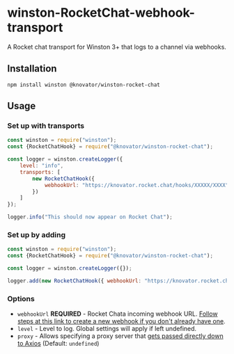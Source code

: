 # winston-RocketChat-webhook-transport

A Rocket chat transport for Winston 3+ that logs to a channel via webhooks.


## Installation

```
npm install winston @knovator/winston-rocket-chat
```

## Usage

### Set up with transports

```javascript
const winston = require("winston");
const {RocketChatHook} = require("@knovator/winston-rocket-chat");

const logger = winston.createLogger({
    level: "info",
    transports: [
        new RocketChatHook({
            webhookUrl: "https://knovator.rocket.chat/hooks/XXXXX/XXXX"
        })
    ]
});

logger.info("This should now appear on Rocket Chat");
```

### Set up by adding

```javascript
const winston = require("winston");
const {RocketChatHook} = require("@knovator/winston-rocket-chat");

const logger = winston.createLogger({});

logger.add(new RocketChatHook({ webhookUrl: "https://knovator.rocket.chat/hooks/XXXXX/XXXX" }));
```

### Options

* `webhookUrl` **REQUIRED** - Rocket Chata incoming webhook URL. [Follow steps at this link to create a new webhook if you don't already have one](https://docs.rocket.chat/guides/administration/admin-panel/integrations).
* `level` - Level to log. Global settings will apply if left undefined.
* `proxy` - Allows specifying a proxy server that [gets passed directly down to Axios](https://github.com/axios/axios#request-config) (Default: `undefined`)
